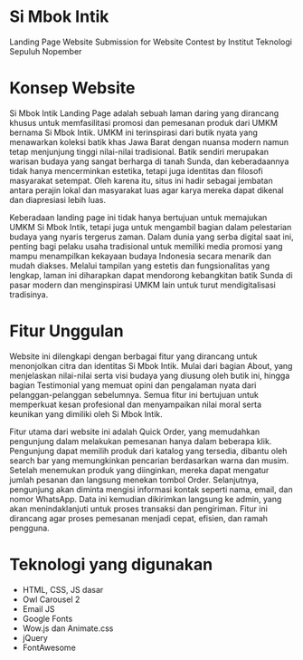 # Si Mbok Intik
Landing Page Website Submission for Website Contest by Institut Teknologi Sepuluh Nopember


# Konsep Website
Si Mbok Intik Landing Page adalah sebuah laman daring yang dirancang khusus untuk memfasilitasi promosi dan pemesanan produk dari UMKM bernama Si Mbok Intik. UMKM ini terinspirasi dari butik nyata yang menawarkan koleksi batik khas Jawa Barat dengan nuansa modern namun tetap menjunjung tinggi nilai-nilai tradisional. Batik sendiri merupakan warisan budaya yang sangat berharga di tanah Sunda, dan keberadaannya tidak hanya mencerminkan estetika, tetapi juga identitas dan filosofi masyarakat setempat. Oleh karena itu, situs ini hadir sebagai jembatan antara perajin lokal dan masyarakat luas agar karya mereka dapat dikenal dan diapresiasi lebih luas.

Keberadaan landing page ini tidak hanya bertujuan untuk memajukan UMKM Si Mbok Intik, tetapi juga untuk mengambil bagian dalam pelestarian budaya yang nyaris tergerus zaman. Dalam dunia yang serba digital saat ini, penting bagi pelaku usaha tradisional untuk memiliki media promosi yang mampu menampilkan kekayaan budaya Indonesia secara menarik dan mudah diakses. Melalui tampilan yang estetis dan fungsionalitas yang lengkap, laman ini diharapkan dapat mendorong kebangkitan batik Sunda di pasar modern dan menginspirasi UMKM lain untuk turut mendigitalisasi tradisinya.

# Fitur Unggulan

Website ini dilengkapi dengan berbagai fitur yang dirancang untuk menonjolkan citra dan identitas Si Mbok Intik. Mulai dari bagian About, yang menjelaskan nilai-nilai serta visi budaya yang diusung oleh butik ini, hingga bagian Testimonial yang memuat opini dan pengalaman nyata dari pelanggan-pelanggan sebelumnya. Semua fitur ini bertujuan untuk memperkuat kesan profesional dan menyampaikan nilai moral serta keunikan yang dimiliki oleh Si Mbok Intik.

Fitur utama dari website ini adalah Quick Order, yang memudahkan pengunjung dalam melakukan pemesanan hanya dalam beberapa klik. Pengunjung dapat memilih produk dari katalog yang tersedia, dibantu oleh search bar yang memungkinkan pencarian berdasarkan warna dan musim. Setelah menemukan produk yang diinginkan, mereka dapat mengatur jumlah pesanan dan langsung menekan tombol Order. Selanjutnya, pengunjung akan diminta mengisi informasi kontak seperti nama, email, dan nomor WhatsApp. Data ini kemudian dikirimkan langsung ke admin, yang akan menindaklanjuti untuk proses transaksi dan pengiriman. Fitur ini dirancang agar proses pemesanan menjadi cepat, efisien, dan ramah pengguna.

# Teknologi yang digunakan

- HTML, CSS, JS dasar
- Owl Carousel 2
- Email JS
- Google Fonts
- Wow.js dan Animate.css
- jQuery
- FontAwesome

